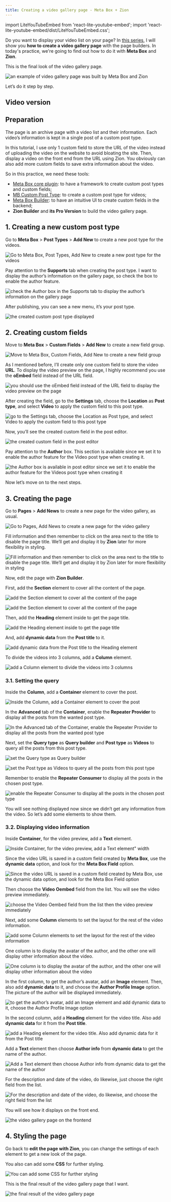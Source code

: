 ```yaml
---
title: Creating a video gallery page - Meta Box + Zion
---
```

import LiteYouTubeEmbed from 'react-lite-youtube-embed';
import 'react-lite-youtube-embed/dist/LiteYouTubeEmbed.css';

Do you want to display your video list on your page? In [this series](https://metabox.io/series/video-gallery/), I will show you **how to create a video gallery page** with the page builders. In today's practice, we're going to find out how to do it with **Meta Box** and **Zion**.

This is the final look of the video gallery page.

![an example of video gallery page was built by Meta Box and Zion](https://i.imgur.com/f8qJXIx.png) 

Let’s do it step by step.

## Video version

<LiteYouTubeEmbed id='vjdOhrsmS7Y' />

## Preparation

The page is an archive page with a video list and their information. Each video’s information is kept in a single post of a custom post type.

In this tutorial, I use only 1 custom field to store the URL of the video instead of uploading the video on the website to avoid bloating the site. Then, display a video on the front end from the URL using Zion. You obviously can also add more custom fields to save extra information about the video.

So in this practice, we need these tools:

* [Meta Box core plugin](https://wordpress.org/plugins/meta-box/): to have a framework to create custom post types and custom fields;
* [MB Custom Post Type](https://wordpress.org/plugins/mb-custom-post-type/): to create a custom post type for videos;
* [Meta Box Builder](https://metabox.io/plugins/meta-box-builder/): to have an intuitive UI to create custom fields in the backend;
* **Zion Builder** and **its Pro Version** to build the video gallery page.

## 1. Creating a new custom post type

Go to **Meta Box** > **Post Types** > **Add New** to create a new post type for the videos.

![Go to Meta Box, Post Types, Add New to create a new post type for the videos](https://imgur.com/z47w9mX.png)

Pay attention to the **Supports** tab when creating the post type. I want to display the author’s information on the gallery page, so check the box to enable the author feature.

![check the Author box in the Supports tab to display the author’s information on the gallery page](https://i.imgur.com/2RKLTlK.png)

After publishing, you can see a new menu, it’s your post type.

![the created custom post type displayed](https://i.imgur.com/8HIQZsB.png)

## 2. Creating custom fields

Move to **Meta Box** > **Custom Fields** > **Add New** to create a new field group.

![Move to Meta Box, Custom Fields, Add New to create a new field group](https://imgur.com/kSHAtGX.png)

As I mentioned before, I’ll create only one custom field to store the video **URL**. To display the video preview on the page, I highly recommend you use the **oEmbed** field instead of the URL field.

![you should use the oEmbed field instead of the URL field to display the video preview on the page](https://i.imgur.com/DSDjlkk.png)

After creating the field, go to the **Settings** tab, choose the **Location** as **Post type**, and select **Video** to apply the custom field to this post type.

![go to the Settings tab, choose the Location as Post type, and select Video to apply the custom field to this post type](https://imgur.com/1Dr7ppQ.png)

Now, you’ll see the created custom field in the post editor.

![the created custom field in the post editor](https://i.imgur.com/PDbuToj.png)

Pay attention to the **Author** box. This section is available since we set it to enable the author feature for the Video post type when creating it.

![the Author box is available in post editor since we set it to enable the author feature for the Videos post type when creating it](https://imgur.com/etpWD6n.png)

Now let’s move on to the next steps.

## 3. Creating the page

Go to **Pages** > **Add News** to create a new page for the video gallery, as usual.

![Go to Pages, Add News to create a new page for the video gallery](https://i.imgur.com/t1cb2mB.png)

Fill information and then remember to click on the area next to the title to disable the page title. We’ll get and display it by **Zion** later for more flexibility in styling.

![Fill information and then remember to click on the area next to the title to disable the page title. We’ll get and display it by Zion later for more flexibility in styling](https://i.imgur.com/DjMIAW0.png)

Now, edit the page with **Zion Builder**.

First, add the **Section** element to cover all the content of the page.

![add the Section element to cover all the content of the page](https://i.imgur.com/cQiDUrg.png)

![add the Section element to cover all the content of the page](https://i.imgur.com/hPnO5NY.png)

Then, add the **Heading** element inside to get the page title.

![add the Heading element inside to get the page title](https://i.imgur.com/uRDSyn6.png)

And, add **dynamic data** from the **Post title** to it.

![add dynamic data from the Post title to the Heading element](https://i.imgur.com/Wt9tzKR.png)

To divide the videos into 3 columns, add a **Column** element.

![add a Column element to divide the videos into 3 columns](https://i.imgur.com/p5XE5aP.png)

### 3.1. Setting the query

Inside the **Column**, add a **Container** element to cover the post.

![Inside the Column, add a Container element to cover the post](https://i.imgur.com/Pt3gNl4.png)

In the **Advanced** tab of the **Container**, enable the **Repeater Provider** to display all the posts from the wanted post type.

![In the Advanced tab of the Container, enable the Repeater Provider to display all the posts from the wanted post type](https://i.imgur.com/pV9SsOC.png)

Next, set the **Query type** as **Query builder** and **Post type** as **Videos** to query all the posts from this post type.

![set the Query type as Query builder](https://i.imgur.com/i0imGo6.png)

![set the Post type as Videos to query all the posts from this post type](https://i.imgur.com/sxB0Den.png)

Remember to enable the **Repeater Consumer** to display all the posts in the chosen post type.

![enable the Repeater Consumer to display all the posts in the chosen post type](https://i.imgur.com/YhFZMqz.png)

You will see nothing displayed now since we didn’t get any information from the video. So let’s add some elements to show them.

### 3.2. Displaying video information

Inside **Container**, for the video preview, add a **Text** element.

![Inside Container, for the video preview, add a Text element" width](https://i.imgur.com/uy2ssBZ.png)

Since the video URL is saved in a custom field created by **Meta Box**, use the **dynamic data** option, and look for the **Meta Box Field** option.

![Since the video URL is saved in a custom field created by Meta Box, use the dynamic data option, and look for the Meta Box Field option](https://i.imgur.com/Z43qaUr.png)

Then choose the **Video Oembed** field from the list. You will see the video preview immediately.

![choose the Video Oembed field from the list then the video preview immediately](https://i.imgur.com/SWcZWIz.png)

Next, add some **Column** elements to set the layout for the rest of the video information.

![add some Column elements to set the layout for the rest of the video information](https://i.imgur.com/N22a0bJ.png)

One column is to display the avatar of the author, and the other one will display other information about the video.

![One column is to display the avatar of the author, and the other one will display other information about the video](https://i.imgur.com/xdZA4WV.png)

In the first column, to get the author’s avatar, add an **Image** element. Then, also add **dynamic data** to it, and choose the **Author Profile Image** option. The picture of the author will be displayed immediately.

![to get the author’s avatar, add an Image element and add dynamic data to it, choose the Author Profile Image option](https://i.imgur.com/6XWwOcj.gif)

In the second column, add a **Heading** element for the video title. Also add **dynamic data** for it from the **Post title**.

![add a Heading element for the video title. Also add dynamic data for it from the Post title](https://i.imgur.com/xMYA43C.gif)

Add a **Text** element then choose **Author info** from **dynamic data** to get the name of the author.

![Add a Text element then choose Author info from dynamic data to get the name of the author](https://i.imgur.com/bj5L1iI.gif)

For the description and date of the video, do likewise, just choose the right field from the list.

![For the description and date of the video, do likewise, and choose the right field from the list](https://i.imgur.com/e81rZBD.gif)

You will see how it displays on the front end.

![the video gallery page on the frontend](https://i.imgur.com/f4MXooz.gif)

## 4. Styling the page

Go back to **edit the page with Zion**, you can change the settings of each element to get a new look of the page.

You also can add some **CSS** for further styling.

![You can add some CSS for further styling](https://i.imgur.com/D9xD1oY.png)

This is the final result of the video gallery page that I want.

![the final result of the video gallery page](https://i.imgur.com/f8qJXIx.png)
